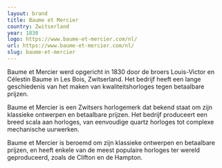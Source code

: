 ```yaml
---
layout: brand
title: Baume et Mercier
country: Zwitserland
year: 1830
logo: https://www.baume-et-mercier.com/nl/
url: https://www.baume-et-mercier.com/nl/
slug: baume-et-mercier
---
```

Baume et Mercier werd opgericht in 1830 door de broers Louis-Victor en Célestin Baume in Les Bois, Zwitserland. Het bedrijf heeft een lange geschiedenis van het maken van kwaliteitshorloges tegen betaalbare prijzen.

Baume et Mercier is een Zwitsers horlogemerk dat bekend staat om zijn klassieke ontwerpen en betaalbare prijzen. Het bedrijf produceert een breed scala aan horloges, van eenvoudige quartz horloges tot complexe mechanische uurwerken.

Baume et Mercier is beroemd om zijn klassieke ontwerpen en betaalbare prijzen, en heeft enkele van de meest populaire horloges ter wereld geproduceerd, zoals de Clifton en de Hampton.

